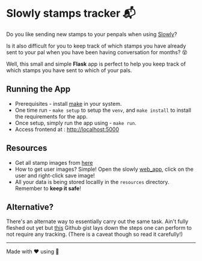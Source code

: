 # Slowly stamps tracker :mailbox_with_mail:

Do you like sending new stamps to your penpals when using
[Slowly](https://slowly.app/en/)?

Is it also difficult for you to keep track of which stamps you have already sent
to your pal when you have been having conversation for months? :dizzy_face:

Well, this small and simple **Flask** app is perfect to help you keep track of
which stamps you have sent to which of your pals.

## Running the App

* Prerequisites - install [make](https://www.gnu.org/software/make/) in your system.
* One time run - `make setup` to setup the `venv`, and `make install` to install the requirements for the app.
* Once setup, simply run the app using - `make run`.
* Access frontend at : <http://localhost:5000>

## Resources

* Get all stamp images from
[here](https://slowly.fandom.com/wiki/List_of_stamps_on_Slowly)
* How to get user images? Simple! Open the slowly
[web_app](https://web.getslowly.com/), click on the user and right-click save
image!
* All your data is being stored locallly in the `resources` directory. Remember to
**keep it safe**!

## Alternative?

There's an alternate way to essentially carry out the same task. Ain't fully fleshed out yet
but [this](https://gist.github.com/dvaruas/2cf949033514af30f04da1b12003a059)
Github gist lays down the steps one can perform to not require any tracking.
(There is a caveat though so read it carefully!)

---

Made with :heart: using :snake:
